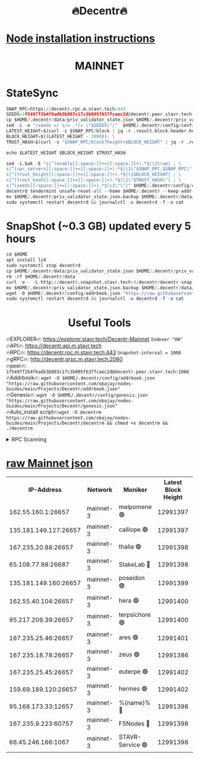 <h1 align="center"> 🔥Decentr🔥</h1>

[Node installation instructions](https://github.com/obajay/nodes-Guides/tree/main/Projects/Decentr)
=
<h1 align="center"> MAINNET</h1>

# StateSync
```python
SNAP_RPC=https://decentr.rpc.m.stavr.tech:443
SEEDS=1f5497f2b4f6adb3b803c17c3b005f637fcaec2d@decentr.peer.stavr.tech:1066
cp $HOME/.decentr/data/priv_validator_state.json $HOME/.decentr/priv_validator_state.json.backup
sed -i -e "/seeds =/ s/= .*/= \"$SEEDS\"/"  $HOME/.decentr/config/config.toml
LATEST_HEIGHT=$(curl -s $SNAP_RPC/block | jq -r .result.block.header.height); \
BLOCK_HEIGHT=$((LATEST_HEIGHT - 1000)); \
TRUST_HASH=$(curl -s "$SNAP_RPC/block?height=$BLOCK_HEIGHT" | jq -r .result.block_id.hash)

echo $LATEST_HEIGHT $BLOCK_HEIGHT $TRUST_HASH

sed -i.bak -E "s|^(enable[[:space:]]+=[[:space:]]+).*$|\1true| ; \
s|^(rpc_servers[[:space:]]+=[[:space:]]+).*$|\1\"$SNAP_RPC,$SNAP_RPC\"| ; \
s|^(trust_height[[:space:]]+=[[:space:]]+).*$|\1$BLOCK_HEIGHT| ; \
s|^(trust_hash[[:space:]]+=[[:space:]]+).*$|\1\"$TRUST_HASH\"| ; \
s|^(seeds[[:space:]]+=[[:space:]]+).*$|\1\"\"|" $HOME/.decentr/config/config.toml
decentrd tendermint unsafe-reset-all --home $HOME/.decentr --keep-addr-book
mv $HOME/.decentr/priv_validator_state.json.backup $HOME/.decentr/data/priv_validator_state.json
sudo systemctl restart decentrd && journalctl -u decentrd -f -o cat
```
# SnapShot (~0.3 GB) updated every 5 hours
```python
cd $HOME
apt install lz4
sudo systemctl stop decentrd
cp $HOME/.decentr/data/priv_validator_state.json $HOME/.decentr/priv_validator_state.json.backup
rm -rf $HOME/.decentr/data
curl -o - -L http://decentr.snapshot.stavr.tech:9/decentr/decentr-snap.tar.lz4 | lz4 -c -d - | tar -x -C $HOME/.decentr --strip-components 2
mv $HOME/.decentr/priv_validator_state.json.backup $HOME/.decentr/data/priv_validator_state.json
wget -O $HOME/.decentr/config/addrbook.json "https://raw.githubusercontent.com/obajay/nodes-Guides/main/Projects/Decentr/addrbook.json"
sudo systemctl restart decentrd && journalctl -u decentrd -f -o cat
```

 <h1 align="center"> Useful Tools</h1>

🔥EXPLORER🔥:     https://explorer.stavr.tech/Decentr-Mainnet        `Indexer "ON"` \
🔥API🔥:          https://decentr.api.m.stavr.tech \
🔥RPC🔥:          https://decentr.rpc.m.stavr.tech:443              `Snapshot-interval = 1000` \
🔥gRPC🔥:         http://decentr.grpc.m.stavr.tech:2060 \
🔥peer🔥:         `1f5497f2b4f6adb3b803c17c3b005f637fcaec2d@decentr.peer.stavr.tech:1066` \
🔥Addrbook🔥:  `wget -O $HOME/.decentr/config/addrbook.json "https://raw.githubusercontent.com/obajay/nodes-Guides/main/Projects/Decentr/addrbook.json"` \
🔥Genesis🔥:  `wget -O $HOME/.decentr/config/genesis.json "https://raw.githubusercontent.com/obajay/nodes-Guides/main/Projects/Decentr/genesis.json"` \
🔥Auto_install script🔥:`wget -O decentrm https://raw.githubusercontent.com/obajay/nodes-Guides/main/Projects/Decentr/decentrm && chmod +x decentrm && ./decentrm`

<details>
<summary>RPC Scanning</summary>

<h2 align="center"> We scan nodes in real time every 4 hours. And we provide the final result of RPC endpoints.
We cannot influence the operation of these nodes in any way. </h2>


```python
If Voting Power is higher than 0 --> then the Node is a validator of the network and may be subject to attack and be a potential threat to the chain.
```
```python
We marked such validators with a red symbol
```

</details>

[raw Mainnet json](https://rpc-check.decentrm.stavr.tech/decentrm/rpc-decentrm-result.json)
=



<table><tr><th>IP-Address</th><th>Network</th><th>Moniker</th><th>Latest Block Height</th><th>Earliest Block Height</th><th>Catching Up</th><th>Tx Index</th><th>Voting Power</th><th>Scan Time</th></tr><tr><td>162.55.160.1:26657</td><td>mainnet-3</td><td>melpomene 🟢</td><td>12991397</td><td>1688950</td><td>False</td><td>on</td><td>0</td><td>2024-02-21T14:34:50.386333537UTC</td></tr><tr><td>135.181.149.127:26657</td><td>mainnet-3</td><td>calliope 🟢</td><td>12991397</td><td>1688950</td><td>False</td><td>on</td><td>0</td><td>2024-02-21T14:34:52.797157775UTC</td></tr><tr><td>167.235.20.88:26657</td><td>mainnet-3</td><td>thalia 🟢</td><td>12991398</td><td>1688950</td><td>False</td><td>on</td><td>0</td><td>2024-02-21T14:34:58.506615576UTC</td></tr><tr><td>65.108.77.98:26687</td><td>mainnet-3</td><td>StakeLab 🔴</td><td>12991398</td><td>1688950</td><td>False</td><td>on</td><td>5435592</td><td>2024-02-21T14:34:58.909279086UTC</td></tr><tr><td>135.181.149.160:26657</td><td>mainnet-3</td><td>poseidon 🟢</td><td>12991399</td><td>1688950</td><td>False</td><td>on</td><td>0</td><td>2024-02-21T14:35:03.643049175UTC</td></tr><tr><td>162.55.40.104:26657</td><td>mainnet-3</td><td>hera 🟢</td><td>12991400</td><td>1688950</td><td>False</td><td>on</td><td>0</td><td>2024-02-21T14:35:05.932860033UTC</td></tr><tr><td>95.217.209.39:26657</td><td>mainnet-3</td><td>terpsichore 🟢</td><td>12991400</td><td>1688950</td><td>False</td><td>on</td><td>0</td><td>2024-02-21T14:35:10.372880299UTC</td></tr><tr><td>167.235.25.46:26657</td><td>mainnet-3</td><td>ares 🟢</td><td>12991401</td><td>1688950</td><td>False</td><td>on</td><td>0</td><td>2024-02-21T14:35:14.723570551UTC</td></tr><tr><td>167.235.18.78:26657</td><td>mainnet-3</td><td>zeus 🟢</td><td>12991386</td><td>1688950</td><td>False</td><td>on</td><td>0</td><td>2024-02-21T14:35:17.131398682UTC</td></tr><tr><td>167.235.25.45:26657</td><td>mainnet-3</td><td>euterpe 🟢</td><td>12991402</td><td>1688950</td><td>False</td><td>on</td><td>0</td><td>2024-02-21T14:35:19.480992116UTC</td></tr><tr><td>159.69.189.120:26657</td><td>mainnet-3</td><td>hermes 🟢</td><td>12991402</td><td>1688950</td><td>False</td><td>on</td><td>0</td><td>2024-02-21T14:35:21.764986953UTC</td></tr><tr><td>95.168.173.33:12657</td><td>mainnet-3</td><td>%{name}% 🔴</td><td>12991398</td><td>8964001</td><td>False</td><td>on</td><td>4264231</td><td>2024-02-21T14:34:53.926056128UTC</td></tr><tr><td>167.235.9.223:60757</td><td>mainnet-3</td><td>F5Nodes 🔴</td><td>12991398</td><td>12380001</td><td>False</td><td>off</td><td>562</td><td>2024-02-21T14:34:54.177731310UTC</td></tr><tr><td>66.45.246.166:1067</td><td>mainnet-3</td><td>STAVR-Service 🟢</td><td>12991398</td><td>12989001</td><td>False</td><td>on</td><td>0</td><td>2024-02-21T14:34:53.388671131UTC</td></tr></table>

